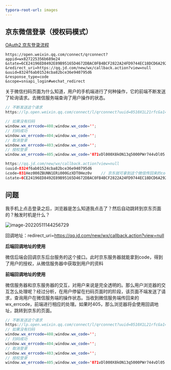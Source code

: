 ```yaml
---
typora-root-url: images
---
```


## 京东微信登录（授权码模式）

[OAuth2 京东登录流程](https://www.processon.com/view/link/5fc4a242079129329898f55d)

```
https://open.weixin.qq.com/connect/qrconnect?
appid=wx827225356b689e24
&state=6CE24196ED8492E89B95165D4672DBAC0FB4BCF2822A24FD9744EC18DCD6A2922329ED0CE3741EF090751FC59B01F883
&redirect_uri=https://qq.jd.com/new/wx/callback.action?view=null
&uuid=8324f6ab01524cba82bce36e940795d6
&response_type=code
&scope=snsapi_login#wechat_redirect
```



关于微信扫码页面为什么知道，用户的手机端进行了何种操作，它的前端不断发送了轮询请求。去微信服务端查询了用户操作的状态。

```java
// 不断发送这个请求
https://lp.open.weixin.qq.com/connect/l/qrconnect?uuid=0510X1L21rfcGa14&last=404&_=1652249139352

// 如果没有扫码
window.wx_errcode=408;window.wx_code='';
// 扫码成功
window.wx_errcode=404;window.wx_code='';
// 取消登录
window.wx_errcode=403;window.wx_code='';
// 授权登录
window.wx_errcode=405;window.wx_code='071vDl000X8kON13q5000PWr744vDl05';
```

```java
https://qq.jd.com/new/wx/callback.action?view=null
&uuid=8324f6ab01524cba82bce36e940795d6
&code=031Hez000ZBUNN1ERi000GzXDT0Hez0v    // 京东就可拿到这个微信传回来的code去访问用户微信的资源
&state=6CE24196ED8492E89B95165D4672DBAC0FB4BCF2822A24FD9744EC18DCD6A2922329ED0CE3741EF090751FC59B01F883
```



## 问题

我手机上点击登录之后，浏览器是怎么知道我点击了？然后自动跳转到京东页面的？触发时机是什么？

![image-20220511144256729](/image-20220511144256729.png)

回调地址：redirect_uri=https://qq.jd.com/new/wx/callback.action?view=null

**后端回调地址的使用**

微信后端会回调京东后台服务的这个接口。此时京东服务器就能拿到code，得到了用户的授权，从微信服务器中获取到用户的资料

**前端回调地址的使用**

微信服务器和京东服务器的交互，对用户来说是完全透明的。那么用户浏览器的交互怎么处理呢？经过分析，在用户停留在扫码页面时的阶段，该页面不端发送了请求，查询用户在微信服务端的操作状态。当收到微信服务端传回来的wx_errcode，前端进行相应的处理。如果时405，那么浏览器将会使用回调地址，跳转到京东的页面。

```java
// 不断发送这个请求
https://lp.open.weixin.qq.com/connect/l/qrconnect?uuid=0510X1L21rfcGa14&last=404&_=1652249139352
// 如果没有扫码
window.wx_errcode=408;window.wx_code='';
// 扫码成功
window.wx_errcode=404;window.wx_code='';
// 取消登录
window.wx_errcode=403;window.wx_code='';
// 授权登录
window.wx_errcode=405;window.wx_code='071vDl000X8kON13q5000PWr744vDl05';
```

